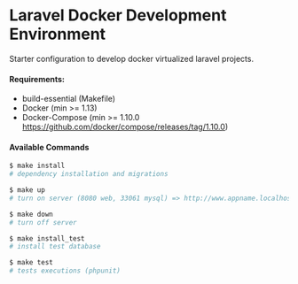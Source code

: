 # Laravel Docker Development Environment

Starter configuration to develop docker virtualized laravel projects.

#### Requirements:

 - build-essential (Makefile)
 - Docker (min >= 1.13)
 - Docker-Compose (min >= 1.10.0 https://github.com/docker/compose/releases/tag/1.10.0)

#### Available Commands

```sh
$ make install
# dependency installation and migrations
```

```sh
$ make up
# turn on server (8080 web, 33061 mysql) => http://www.appname.localhost:8080
```

```sh
$ make down
# turn off server
```

```sh
$ make install_test
# install test database
```

```sh
$ make test
# tests executions (phpunit)
```